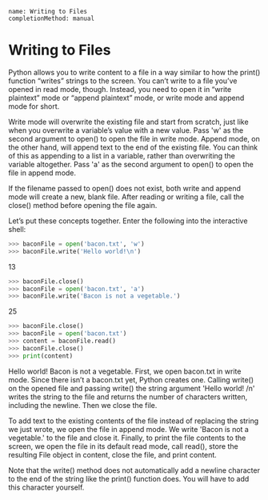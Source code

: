 ```ngMeta
name: Writing to Files
completionMethod: manual
```
# Writing to Files
Python allows you to write content to a file in a way similar to how the print() function “writes” strings to the screen. You can’t write to a file you’ve opened in read mode, though. Instead, you need to open it in “write plaintext” mode or “append plaintext” mode, or write mode and append mode for short.

Write mode will overwrite the existing file and start from scratch, just like when you overwrite a variable’s value with a new value. Pass 'w' as the second argument to open() to open the file in write mode. Append mode, on the other hand, will append text to the end of the existing file. You can think of this as appending to a list in a variable, rather than overwriting the variable altogether. Pass 'a' as the second argument to open() to open the file in append mode.

If the filename passed to open() does not exist, both write and append mode will create a new, blank file. After reading or writing a file, call the close() method before opening the file again.

Let’s put these concepts together. Enter the following into the interactive shell:

```python
>>> baconFile = open('bacon.txt', 'w')
>>> baconFile.write('Hello world!\n')
```
13
```python
>>> baconFile.close()
>>> baconFile = open('bacon.txt', 'a')
>>> baconFile.write('Bacon is not a vegetable.')
```
25
```python
>>> baconFile.close()
>>> baconFile = open('bacon.txt')
>>> content = baconFile.read()
>>> baconFile.close()
>>> print(content)
```
Hello world!
Bacon is not a vegetable.
First, we open bacon.txt in write mode. Since there isn’t a bacon.txt yet, Python creates one. Calling write() on the opened file and passing write() the string argument 'Hello world! /n' writes the string to the file and returns the number of characters written, including the newline. Then we close the file.

To add text to the existing contents of the file instead of replacing the string we just wrote, we open the file in append mode. We write 'Bacon is not a vegetable.' to the file and close it. Finally, to print the file contents to the screen, we open the file in its default read mode, call read(), store the resulting File object in content, close the file, and print content.

Note that the write() method does not automatically add a newline character to the end of the string like the print() function does. You will have to add this character yourself.

